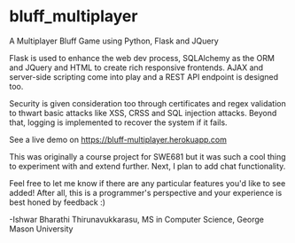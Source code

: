 # bluff_multiplayer
A Multiplayer Bluff Game using Python, Flask and JQuery

Flask is used to enhance the web dev process, SQLAlchemy as the ORM and JQuery and HTML to create rich responsive frontends. AJAX and server-side scripting come into play and a REST API endpoint is designed too.

Security is given consideration too through certificates and regex validation to thwart basic attacks like XSS, CRSS and SQL injection attacks. Beyond that, logging is implemented to recover the system if it fails.

See a live demo on https://bluff-multiplayer.herokuapp.com

This was originally a course project for SWE681 but it was such a cool thing to experiment with and extend further. Next, I plan to 
add chat functionality.

Feel free to let me know if there are any particular features you'd like to see added! After all, this is a programmer's perspective and your experience is best honed by feedback :)

-Ishwar Bharathi Thirunavukkarasu, MS in Computer Science, George Mason University
